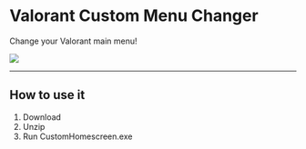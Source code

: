 # Valorant Custom Menu Changer

Change your Valorant main menu!

![]([https://i.imgur.com/0OPYCR8.png](https://imgur.com/a/d2uUzer))

---

## How to use it

1. Download
2. Unzip
3. Run CustomHomescreen.exe



